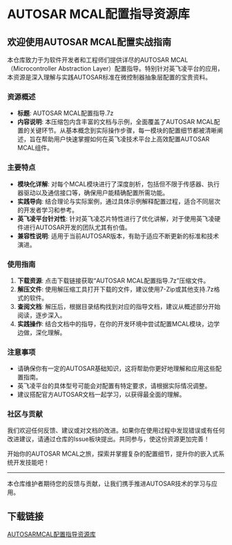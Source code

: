 # AUTOSAR MCAL配置指导资源库

## 欢迎使用AUTOSAR MCAL配置实战指南

本仓库致力于为软件开发者和工程师们提供详尽的AUTOSAR MCAL（Microcontroller Abstraction Layer）配置指导。特别针对英飞凌平台的应用，本资源是深入理解与实践AUTOSAR标准在微控制器抽象层配置的宝贵资料。

### 资源概述

- **标题**: AUTOSAR MCAL配置指导.7z
- **内容说明**: 本压缩包内含丰富的文档与示例，全面覆盖了AUTOSAR MCAL配置的关键环节。从基本概念到实际操作步骤，每一模块的配置细节都被清晰阐述，旨在帮助用户快速掌握如何在英飞凌技术平台上高效配置AUTOSAR MCAL组件。

### 主要特点

- **模块化详解**: 对每个MCAL模块进行了深度剖析，包括但不限于传感器、执行器驱动以及通信接口等，确保用户能精确配置所需功能。
- **实践导向**: 结合理论与实际案例，通过具体示例解释配置过程，适合不同层次的开发者学习和参考。
- **英飞凌平台针对性**: 针对英飞凌芯片特性进行了优化讲解，对于使用英飞凌硬件进行AUTOSAR开发的团队尤其有价值。
- **兼容性说明**: 适用于当前AUTOSAR版本，有助于适应不断更新的标准和技术演进。

### 使用指南

1. **下载资源**: 点击下载链接获取“AUTOSAR MCAL配置指导.7z”压缩文件。
2. **解压文件**: 使用解压缩工具打开下载的文件，建议使用7-Zip或其他支持.7z格式的软件。
3. **查阅文档**: 解压后，根据目录结构找到对应的指导文档，建议从概述部分开始阅读，逐步深入。
4. **实践操作**: 结合文档中的指导，在你的开发环境中尝试配置MCAL模块，边学边做，深化理解。

### 注意事项

- 请确保你有一定的AUTOSAR基础知识，这将帮助你更好地理解和应用这些配置指南。
- 英飞凌平台的具体型号可能会对配置有特定要求，请根据实际情况调整。
- 建议搭配官方AUTOSAR文档一起学习，以获得最全面的理解。

### 社区与贡献

我们欢迎任何反馈、建议或对文档的改进。如果你在使用过程中发现错误或有任何改进建议，请通过仓库的Issue板块提出。共同参与，使这份资源更加完善！

开始你的AUTOSAR MCAL之旅，探索并掌握复杂的配置细节，提升你的嵌入式系统开发技能吧！

---

本仓库维护者期待您的反馈与贡献，让我们携手推进AUTOSAR技术的学习与应用。

## 下载链接

[AUTOSARMCAL配置指导资源库](https://pan.quark.cn/s/5835c123ff3e)